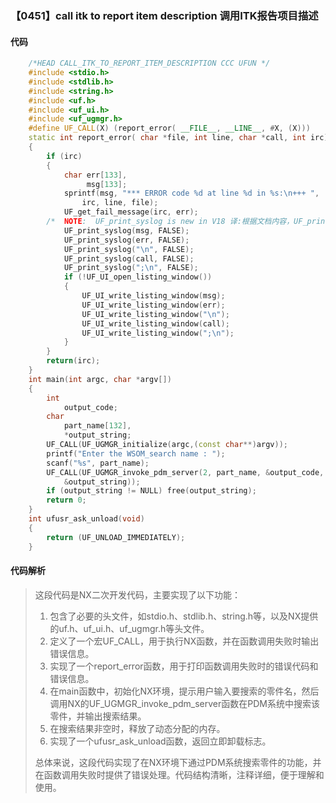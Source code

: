 ### 【0451】call itk to report item description 调用ITK报告项目描述

#### 代码

```cpp
    /*HEAD CALL_ITK_TO_REPORT_ITEM_DESCRIPTION CCC UFUN */  
    #include <stdio.h>  
    #include <stdlib.h>  
    #include <string.h>  
    #include <uf.h>  
    #include <uf_ui.h>  
    #include <uf_ugmgr.h>  
    #define UF_CALL(X) (report_error( __FILE__, __LINE__, #X, (X)))  
    static int report_error( char *file, int line, char *call, int irc)  
    {  
        if (irc)  
        {  
            char err[133],  
                 msg[133];  
            sprintf(msg, "*** ERROR code %d at line %d in %s:\n+++ ",  
                irc, line, file);  
            UF_get_fail_message(irc, err);  
        /*  NOTE:  UF_print_syslog is new in V18 译:根据文档内容，UF_print_syslog是一个在V18版本中新增的函数。 */  
            UF_print_syslog(msg, FALSE);  
            UF_print_syslog(err, FALSE);  
            UF_print_syslog("\n", FALSE);  
            UF_print_syslog(call, FALSE);  
            UF_print_syslog(";\n", FALSE);  
            if (!UF_UI_open_listing_window())  
            {  
                UF_UI_write_listing_window(msg);  
                UF_UI_write_listing_window(err);  
                UF_UI_write_listing_window("\n");  
                UF_UI_write_listing_window(call);  
                UF_UI_write_listing_window(";\n");  
            }  
        }  
        return(irc);  
    }  
    int main(int argc, char *argv[])  
    {  
        int  
            output_code;  
        char  
            part_name[132],  
            *output_string;  
        UF_CALL(UF_UGMGR_initialize(argc,(const char**)argv));  
        printf("Enter the WSOM_search name : ");  
        scanf("%s", part_name);  
        UF_CALL(UF_UGMGR_invoke_pdm_server(2, part_name, &output_code,  
            &output_string));  
        if (output_string != NULL) free(output_string);  
        return 0;  
    }  
    int ufusr_ask_unload(void)  
    {  
        return (UF_UNLOAD_IMMEDIATELY);  
    }

```

#### 代码解析

> 这段代码是NX二次开发代码，主要实现了以下功能：
>
> 1. 包含了必要的头文件，如stdio.h、stdlib.h、string.h等，以及NX提供的uf.h、uf_ui.h、uf_ugmgr.h等头文件。
> 2. 定义了一个宏UF_CALL，用于执行NX函数，并在函数调用失败时输出错误信息。
> 3. 实现了一个report_error函数，用于打印函数调用失败时的错误代码和错误信息。
> 4. 在main函数中，初始化NX环境，提示用户输入要搜索的零件名，然后调用NX的UF_UGMGR_invoke_pdm_server函数在PDM系统中搜索该零件，并输出搜索结果。
> 5. 在搜索结果非空时，释放了动态分配的内存。
> 6. 实现了一个ufusr_ask_unload函数，返回立即卸载标志。
>
> 总体来说，这段代码实现了在NX环境下通过PDM系统搜索零件的功能，并在函数调用失败时提供了错误处理。代码结构清晰，注释详细，便于理解和使用。
>
